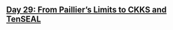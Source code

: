 ## [Day 29: From Paillier’s Limits to CKKS and TenSEAL](https://www.linkedin.com/pulse/day-29-from-pailliers-limits-ckks-tenseal-30daysofflcode-dsilva-5xyff/?trackingId=W6U9EUdzQNbUf5QXtbvKzw%3D%3D)
